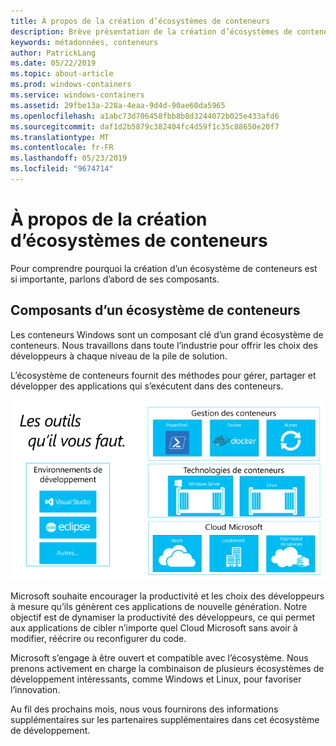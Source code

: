 ```yaml
---
title: À propos de la création d’écosystèmes de conteneurs
description: Brève présentation de la création d’écosystèmes de conteneurs.
keywords: métadonnées, conteneurs
author: PatrickLang
ms.date: 05/22/2019
ms.topic: about-article
ms.prod: windows-containers
ms.service: windows-containers
ms.assetid: 29fbe13a-228a-4eaa-9d4d-90ae60da5965
ms.openlocfilehash: a1abc73d706458fbb8b8d3244072b025e433afd6
ms.sourcegitcommit: daf1d2b5879c382404fc4d59f1c35c88650e20f7
ms.translationtype: MT
ms.contentlocale: fr-FR
ms.lasthandoff: 05/23/2019
ms.locfileid: "9674714"
---
```

# <a name="about-building-container-ecosystems"></a>À propos de la création d’écosystèmes de conteneurs

Pour comprendre pourquoi la création d’un écosystème de conteneurs est si importante, parlons d’abord de ses composants.

## <a name="components-of-a-container-ecosystem"></a>Composants d’un écosystème de conteneurs

Les conteneurs Windows sont un composant clé d’un grand écosystème de conteneurs. Nous travaillons dans toute l’industrie pour offrir les choix des développeurs à chaque niveau de la pile de solution.

L’écosystème de conteneurs fournit des méthodes pour gérer, partager et développer des applications qui s’exécutent dans des conteneurs.

![](media/containerEcosystem.png)

Microsoft souhaite encourager la productivité et les choix des développeurs à mesure qu’ils génèrent ces applications de nouvelle génération. Notre objectif est de dynamiser la productivité des développeurs, ce qui permet aux applications de cibler n’importe quel Cloud Microsoft sans avoir à modifier, réécrire ou reconfigurer du code.

Microsoft s’engage à être ouvert et compatible avec l’écosystème. Nous prenons activement en charge la combinaison de plusieurs écosystèmes de développement intéressants, comme Windows et Linux, pour favoriser l’innovation.

Au fil des prochains mois, nous vous fournirons des informations supplémentaires sur les partenaires supplémentaires dans cet écosystème de développement.